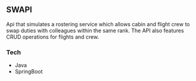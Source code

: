 ## SWAPI

Api that simulates a rostering service which allows cabin and flight crew to swap duties with colleagues within the same rank. 
The API also features CRUD operations for flights and crew.

### Tech
- Java
- SpringBoot

